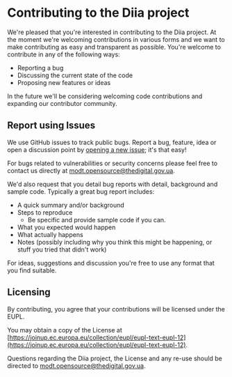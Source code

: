 # Contributing to the Diia project

We're pleased that you're interested in contributing to the Diia project. At the moment we're welcoming contributions in various forms and we want to make contributing as easy and transparent as possible. You're welcome to contribute in any of the following ways:

-   Reporting a bug
-   Discussing the current state of the code
-   Proposing new features or ideas

In the future we'll be considering welcoming code contributions and expanding our contributor community.

## Report using Issues
We use GitHub issues to track public bugs. Report a bug, feature, idea or open a discussion point by [opening a new issue](../../issues/new); it's that easy!

For bugs related to vulnerabilities or security concerns please feel free to contact us directly at [modt.opensource@thedigital.gov.ua](mailto:modt.opensource@thedigital.gov.ua).

We'd also request that you detail bug reports with detail, background and sample code. Typically a great bug report includes:

- A quick summary and/or background
- Steps to reproduce
  - Be specific and provide sample code if you can.
- What you expected would happen
- What actually happens
- Notes (possibly including why you think this might be happening, or stuff you tried that didn't work)

For ideas, suggestions and discussion you're free to use any format that you find suitable.

## Licensing

By contributing, you agree that your contributions will be licensed under the EUPL.

You may obtain a copy of the License at [https://joinup.ec.europa.eu/collection/eupl/eupl-text-eupl-12](https://joinup.ec.europa.eu/collection/eupl/eupl-text-eupl-12).

Questions regarding the Diia project, the License and any re-use should be directed to [modt.opensource@thedigital.gov.ua](mailto:modt.opensource@thedigital.gov.ua).
